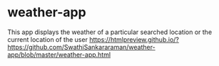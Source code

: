 # weather-app
This app displays the weather of a particular searched location or the current location of the user
https://htmlpreview.github.io/?https://github.com/SwathiSankararaman/weather-app/blob/master/weather-app.html
